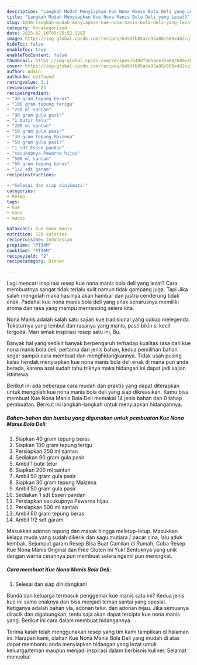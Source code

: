 ```yaml
---
description: "Langkah Mudah Menyiapkan Kue Nona Manis Bola Deli yang Lezat}"
title: "Langkah Mudah Menyiapkan Kue Nona Manis Bola Deli yang Lezat}"
slug: 1046-langkah-mudah-menyiapkan-kue-nona-manis-bola-deli-yang-lezat
category: Uncategorized
date: 2023-02-10T09:25:52.928Z
image: https://img-global.cpcdn.com/recipes/649dfb85ace35a88/680x482cq70/kue-nona-manis-bola-deli-foto-resep-utama.jpg
hideToc: false
enableToc: true
enableTocContent: false
thumbnail: https://img-global.cpcdn.com/recipes/649dfb85ace35a88/680x482cq70/kue-nona-manis-bola-deli-foto-resep-utama.jpg
cover: https://img-global.cpcdn.com/recipes/649dfb85ace35a88/680x482cq70/kue-nona-manis-bola-deli-foto-resep-utama.jpg
author: Admin
authorAv: notfound
ratingvalue: 3.1
reviewcount: 23
recipeingredient:
- "40 gram tepung beras"
- "100 gram tepung terigu"
- "250 ml santan"
- "90 gram gula pasir"
- "1 butir telur"
- "200 ml santan"
- "50 gram gula pasir"
- "30 gram tepung Maizena"
- "50 gram gula pasir"
- "1 sdt Essen pandan"
- "secukupnya Pewarna hijau"
- "500 ml santan"
- "60 gram tepung beras"
- "1/2 sdt garam"
recipeinstructions:

- "Selesai dan siap dinikmati!"
categories:
- Resep
tags:
- kue
- nona
- manis

katakunci: kue nona manis 
nutrition: 128 calories
recipecuisine: Indonesian
preptime: "PT34M"
cooktime: "PT36M"
recipeyield: "2"
recipecategory: Dinner

---
```



Lagi mencari inspirasi resep kue nona manis bola deli yang lezat? Cara membuatnya sangat tidak terlalu sulit namun tidak gampang juga. Tapi Jika salah mengolah maka hasilnya akan hambar dan justru cenderung tidak enak. Padahal kue nona manis bola deli yang enak seharusnya memiliki aroma dan rasa yang mampu memancing selera kita.


Nona Manis adalah salah satu sajian kue tradisional yang cukup melegenda. Teksturnya yang lembut dan rasanya yang manis, pasti bikin si kecil tergoda. Mari simak inspirasi resep satu ini, Bu.

Banyak hal yang sedikit banyak berpengaruh terhadap kualitas rasa dari kue nona manis bola deli, pertama dari jenis bahan, kedua pemilihan bahan segar sampai cara membuat dan menghidangkannya. Tidak usah pusing kalau hendak menyiapkan kue nona manis bola deli enak di mana pun anda berada, karena asal sudah tahu triknya maka hidangan ini dapat jadi sajian istimewa.


Berikut ini ada beberapa cara mudah dan praktis yang dapat diterapkan untuk mengolah kue nona manis bola deli yang siap dikreasikan. Kamu bisa membuat Kue Nona Manis Bola Deli memakai 14 jenis bahan dan 0 tahap pembuatan. Berikut ini langkah-langkah untuk menyiapkan hidangannya.

<!--inarticleads1-->

##### Bahan-bahan dan bumbu yang digunakan untuk pembuatan Kue Nona Manis Bola Deli:

1. Siapkan 40 gram tepung beras
1. Siapkan 100 gram tepung terigu
1. Persiapkan 250 ml santan
1. Sediakan 90 gram gula pasir
1. Ambil 1 butir telur
1. Siapkan 200 ml santan
1. Ambil 50 gram gula pasir
1. Siapkan 30 gram tepung Maizena
1. Ambil 50 gram gula pasir
1. Sediakan 1 sdt Essen pandan
1. Persiapkan secukupnya Pewarna hijau
1. Persiapkan 500 ml santan
1. Ambil 60 gram tepung beras
1. Ambil 1/2 sdt garam


Masukkan adonan tepung dan masak hingga meletup-letup. Masukkan kelapa muda yang sudah dikerik dan sagu mutiara / pacar cina, lalu aduk kembali. Sejumput garam Resep Bisa Buat Camilan di Rumah, Coba Resep Kue Nona Manis Original dan Free Gluten Ini Yuk! Bentuknya yang unik dengan warna cerahnya pun membuat selera ngemil pun meningkat. 

<!--inarticleads2-->

##### Cara membuat Kue Nona Manis Bola Deli:


1. Selesai dan siap dihidangkan!

Bunda dan keluarga termasuk penggemar kue manis satu ini? Kedua jenis kue ini sama enaknya dan bisa menjadi teman santai yang spesial. Ketiganya adalah bahan vla, adonan telur, dan adonan hijau. Jika semuanya diracik dan digabungkan, tentu saja akan dapat tercipta kue nona manis yang. Berikut ini cara dalam membuat hidangannya. 

Terima kasih telah menggunakan resep yang tim kami tampilkan di halaman ini. Harapan kami, olahan Kue Nona Manis Bola Deli yang mudah di atas dapat membantu anda menyiapkan hidangan yang lezat untuk keluarga/teman maupun menjadi inspirasi dalam berbisnis kuliner. Selamat mencoba!
